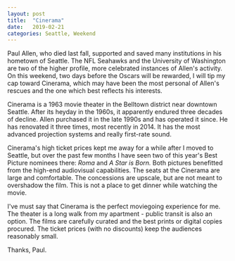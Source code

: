 ```yaml
---
layout: post
title:  "Cinerama"
date:   2019-02-21
categories: Seattle, Weekend
---
```

Paul Allen, who died last fall, supported and saved many institutions in his hometown of Seattle. The NFL Seahawks and the University of Washington are two of the higher profile, more celebrated instances of Allen's activity. On this weekend, two days before the Oscars will be rewarded, I will tip my cap toward Cinerama, which may have been the most personal of Allen's rescues and the one which best reflects his interests.

Cinerama is a 1963 movie theater in the Belltown district near downtown Seattle. After its heyday in the 1960s, it apparently endured three decades of decline. Allen purchased it in the late 1990s and has operated it since. He has renovated it three times, most recently in 2014. It has the most advanced projection systems and really first-rate sound.

Cinerama's high ticket prices kept me away for a while after I moved to Seattle, but over the past few months I have seen two of this year's Best Picture nominees there: *Roma* and *A Star is Born.* Both pictures benefitted from the high-end audiovisual capabilities. The seats at the Cinerama are large and comfortable. The concessions are upscale, but are not meant to overshadow the film. This is not a place to get dinner while watching the movie.

I've must say that Cinerama is the perfect moviegoing experience for me. The theater is a long walk from my apartment - public transit is also an option. The films are carefully curated and the best prints or digital copies procured. The ticket prices (with no discounts) keep the audiences reasonably small.

Thanks, Paul.
